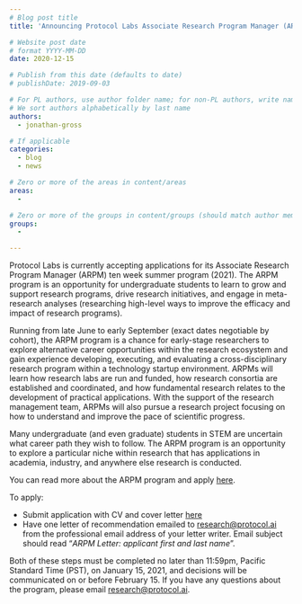 ```yaml
---
# Blog post title
title: 'Announcing Protocol Labs Associate Research Program Manager (ARPM) summer program!'

# Website post date
# format YYYY-MM-DD
date: 2020-12-15

# Publish from this date (defaults to date)
# publishDate: 2019-09-03

# For PL authors, use author folder name; for non-PL authors, write name as in paper within ""
# We sort authors alphabetically by last name
authors: 
  - jonathan-gross

# If applicable
categories:
  - blog
  - news

# Zero or more of the areas in content/areas
areas:
  - 

# Zero or more of the groups in content/groups (should match author membership)
groups:
  - 

---
```

Protocol Labs is currently accepting applications for its Associate Research Program 
Manager (ARPM) ten week summer program (2021). The ARPM program is an opportunity for 
undergraduate students to learn to grow and support research programs, drive research initiatives,
and engage in meta-research analyses (researching high-level ways to improve
the efficacy and impact of research programs).

Running from late June to early September (exact dates negotiable by cohort), the ARPM 
program is a chance for early-stage researchers to explore alternative career opportunities 
within the research ecosystem and gain experience developing, executing, and evaluating a 
cross-disciplinary research program within a technology startup environment. ARPMs will 
learn how research labs are run and funded, how research consortia are established and 
coordinated, and how fundamental research relates to the development of practical 
applications. With the support of the research management team, ARPMs will also pursue a 
research project focusing on how to understand and improve the pace of scientific progress.

Many undergraduate (and even graduate) students in STEM are uncertain what career path 
they wish to follow. The ARPM program is an opportunity to explore a particular niche 
within research that has applications in academia, industry, and anywhere else research 
is conducted. 

You can read more about the ARPM program and apply
[here](https://jobs.lever.co/protocol/2839e68a-fd92-4c8c-8677-06c6f2e721c6).

To apply:

- Submit application with CV and cover letter [here](https://jobs.lever.co/protocol/2839e68a-fd92-4c8c-8677-06c6f2e721c6/apply)
- Have one letter of recommendation emailed to research@protocol.ai from the professional 
email address of your letter writer. Email subject should read “*ARPM Letter: applicant first and last name*”.

Both of these steps must be completed no later than 11:59pm, Pacific Standard Time (PST), 
on January 15, 2021, and decisions will be communicated on or before February 15. If 
you have any questions about the program, please email research@protocol.ai. 
